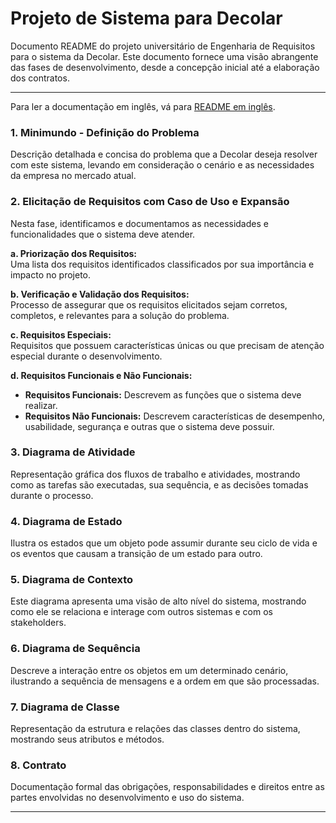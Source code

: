 # Projeto de Sistema para Decolar

Documento README do projeto universitário de Engenharia de Requisitos para o sistema da Decolar. Este documento fornece uma visão abrangente das fases de desenvolvimento, desde a concepção inicial até a elaboração dos contratos.

---
Para ler a documentação em inglês, vá para [README em inglês](./README-en.md).

### 1. Minimundo - Definição do Problema
Descrição detalhada e concisa do problema que a Decolar deseja resolver com este sistema, levando em consideração o cenário e as necessidades da empresa no mercado atual.

### 2. Elicitação de Requisitos com Caso de Uso e Expansão
Nesta fase, identificamos e documentamos as necessidades e funcionalidades que o sistema deve atender.

   **a. Priorização dos Requisitos:**  
   Uma lista dos requisitos identificados classificados por sua importância e impacto no projeto.

   **b. Verificação e Validação dos Requisitos:**  
   Processo de assegurar que os requisitos elicitados sejam corretos, completos, e relevantes para a solução do problema.

   **c. Requisitos Especiais:**  
   Requisitos que possuem características únicas ou que precisam de atenção especial durante o desenvolvimento.

   **d. Requisitos Funcionais e Não Funcionais:**  
   - **Requisitos Funcionais:** Descrevem as funções que o sistema deve realizar.
   - **Requisitos Não Funcionais:** Descrevem características de desempenho, usabilidade, segurança e outras que o sistema deve possuir.

### 3. Diagrama de Atividade
Representação gráfica dos fluxos de trabalho e atividades, mostrando como as tarefas são executadas, sua sequência, e as decisões tomadas durante o processo.

### 4. Diagrama de Estado
Ilustra os estados que um objeto pode assumir durante seu ciclo de vida e os eventos que causam a transição de um estado para outro.

### 5. Diagrama de Contexto
Este diagrama apresenta uma visão de alto nível do sistema, mostrando como ele se relaciona e interage com outros sistemas e com os stakeholders.

### 6. Diagrama de Sequência
Descreve a interação entre os objetos em um determinado cenário, ilustrando a sequência de mensagens e a ordem em que são processadas.

### 7. Diagrama de Classe
Representação da estrutura e relações das classes dentro do sistema, mostrando seus atributos e métodos.

### 8. Contrato
Documentação formal das obrigações, responsabilidades e direitos entre as partes envolvidas no desenvolvimento e uso do sistema.

---

